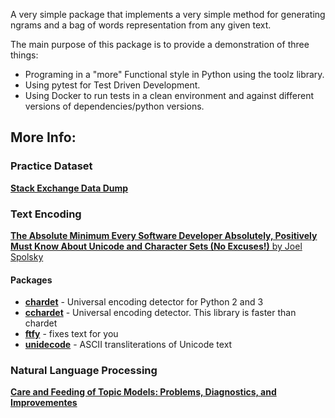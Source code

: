 A very simple package that implements a very simple method for generating ngrams and a bag of words representation from any given text.

The main purpose of this package is to provide a demonstration of three things:
  - Programing in a "more" Functional style in Python using the toolz library.
  - Using pytest for Test Driven Development.
  - Using Docker to run tests in a clean environment and against different versions of dependencies/python versions.


## More Info:

### Practice Dataset

[**Stack Exchange Data Dump**](https://archive.org/details/stackexchange)


### Text Encoding

[**The Absolute Minimum Every Software Developer Absolutely, Positively Must Know About Unicode and Character Sets (No Excuses!)**
by Joel Spolsky](http://www.joelonsoftware.com/articles/Unicode.html)

#### Packages

+ [**chardet**](https://pypi.python.org/pypi/chardet) - Universal encoding detector for Python 2 and 3
+ [**cchardet**](https://pypi.python.org/pypi/cchardet/1.0.0) - Universal encoding detector. This library is faster than chardet
+ [**ftfy**](http://ftfy.readthedocs.org/en/latest/#) - fixes text for you
+ [**unidecode**](https://pypi.python.org/pypi/Unidecode) - ASCII transliterations of Unicode text


### Natural Language Processing

[**Care and Feeding of Topic Models: Problems, Diagnostics, and Improvementes**](http://www.people.fas.harvard.edu/~airoldi/pub/books/b02.AiroldiBleiEroshevaFienberg2014HandbookMMM/Ch12_MMM2014.pdf)
